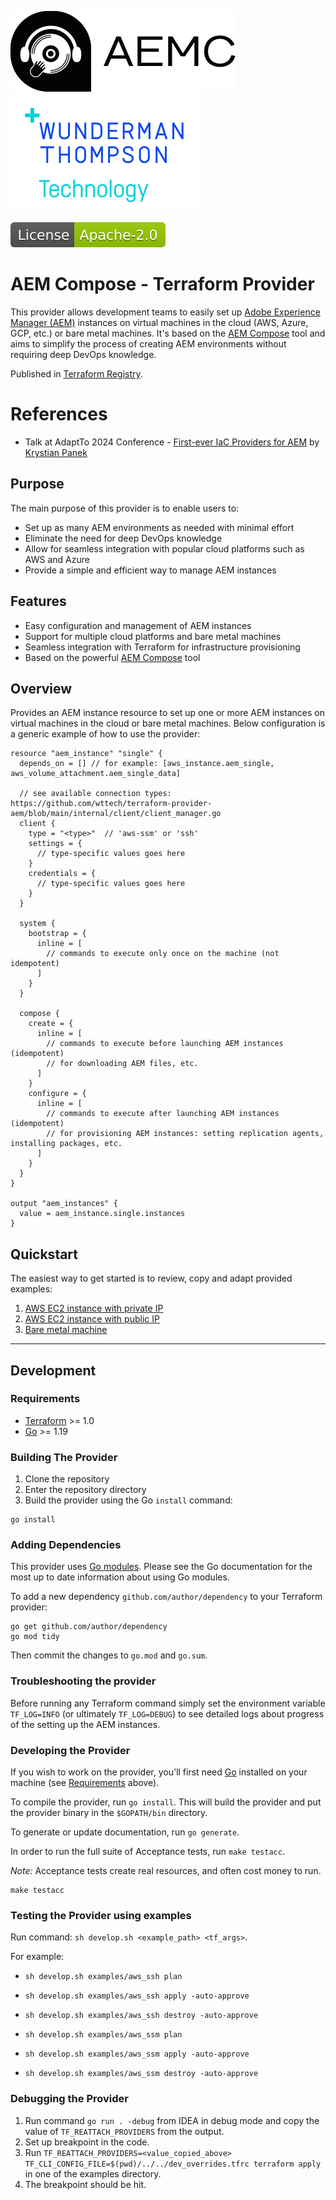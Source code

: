 ![AEM Compose Logo](docs/logo-with-text.png)
[![WTT Logo](docs/wtt-logo.png)](https://www.wundermanthompson.com/service/technology)

[![Apache License, Version 2.0, January 2004](docs/apache-license-badge.svg)](http://www.apache.org/licenses/)

# AEM Compose - Terraform Provider

This provider allows development teams to easily set up [Adobe Experience Manager (AEM)](https://business.adobe.com/products/experience-manager/adobe-experience-manager.html) instances on virtual machines in the cloud (AWS, Azure, GCP, etc.) or bare metal machines.
It's based on the [AEM Compose](https://github.com/wttech/aemc) tool and aims to simplify the process of creating AEM environments without requiring deep DevOps knowledge.

Published in [Terraform Registry](https://registry.terraform.io/providers/wttech/aem/latest/docs).

# References

* Talk at AdaptTo 2024 Conference - [First-ever IaC Providers for AEM](https://adapt.to/2024/schedule/lightning-talks/first-ever-iaac-providers-for-aem) by [Krystian Panek](mailto:krystian.panek@wundermanthompson.com)

## Purpose

The main purpose of this provider is to enable users to:

- Set up as many AEM environments as needed with minimal effort
- Eliminate the need for deep DevOps knowledge
- Allow for seamless integration with popular cloud platforms such as AWS and Azure
- Provide a simple and efficient way to manage AEM instances

## Features

- Easy configuration and management of AEM instances
- Support for multiple cloud platforms and bare metal machines
- Seamless integration with Terraform for infrastructure provisioning
- Based on the powerful [AEM Compose](https://github.com/wttech/aemc) tool

## Overview

Provides an AEM instance resource to set up one or more AEM instances on virtual machines in the cloud or bare metal machines.
Below configuration is a generic example of how to use the provider:

```hcl
resource "aem_instance" "single" {
  depends_on = [] // for example: [aws_instance.aem_single, aws_volume_attachment.aem_single_data]

  // see available connection types: https://github.com/wttech/terraform-provider-aem/blob/main/internal/client/client_manager.go
  client { 
    type = "<type>"  // 'aws-ssm' or 'ssh'
    settings = {
      // type-specific values goes here
    }
    credentials = {
      // type-specific values goes here
    }
  }

  system {
    bootstrap = {
      inline = [
        // commands to execute only once on the machine (not idempotent)
      ]
    }
  }

  compose {
    create = {
      inline = [
        // commands to execute before launching AEM instances (idempotent)
        // for downloading AEM files, etc.
      ]
    }
    configure = {
      inline = [
        // commands to execute after launching AEM instances (idempotent)
        // for provisioning AEM instances: setting replication agents, installing packages, etc.
      ]
    }
  }
}

output "aem_instances" {
  value = aem_instance.single.instances
}
```

## Quickstart

The easiest way to get started is to review, copy and adapt provided examples:

1. [AWS EC2 instance with private IP](https://github.com/wttech/terraform-provider-aem/tree/main/examples/aws_ssm)
2. [AWS EC2 instance with public IP](https://github.com/wttech/terraform-provider-aem/tree/main/examples/aws_ssh)
3. [Bare metal machine](https://github.com/wttech/terraform-provider-aem/tree/main/examples/bare_metal_ssh)

- - -

## Development

### Requirements

- [Terraform](https://developer.hashicorp.com/terraform/downloads) >= 1.0
- [Go](https://golang.org/doc/install) >= 1.19

### Building The Provider

1. Clone the repository
2. Enter the repository directory
3. Build the provider using the Go `install` command:

```shell
go install
```

### Adding Dependencies

This provider uses [Go modules](https://github.com/golang/go/wiki/Modules).
Please see the Go documentation for the most up to date information about using Go modules.

To add a new dependency `github.com/author/dependency` to your Terraform provider:

```shell
go get github.com/author/dependency
go mod tidy
```

Then commit the changes to `go.mod` and `go.sum`.

### Troubleshooting the provider

Before running any Terraform command simply set the environment variable `TF_LOG=INFO` (or ultimately `TF_LOG=DEBUG`) to see detailed logs about progress of the setting up the AEM instances.

### Developing the Provider

If you wish to work on the provider, you'll first need [Go](http://www.golang.org) installed on your machine (see [Requirements](#requirements) above).

To compile the provider, run `go install`. This will build the provider and put the provider binary in the `$GOPATH/bin` directory.

To generate or update documentation, run `go generate`.

In order to run the full suite of Acceptance tests, run `make testacc`.

*Note:* Acceptance tests create real resources, and often cost money to run.

```shell
make testacc
```

### Testing the Provider using examples

Run command: `sh develop.sh <example_path> <tf_args>`.

For example: 

- `sh develop.sh examples/aws_ssh plan`
- `sh develop.sh examples/aws_ssh apply -auto-approve`
- `sh develop.sh examples/aws_ssh destroy -auto-approve`

- `sh develop.sh examples/aws_ssm plan`
- `sh develop.sh examples/aws_ssm apply -auto-approve`
- `sh develop.sh examples/aws_ssm destroy -auto-approve`

### Debugging the Provider

1. Run command `go run . -debug` from IDEA in debug mode and copy the value of `TF_REATTACH_PROVIDERS` from the output.
2. Set up breakpoint in the code.
3. Run `TF_REATTACH_PROVIDERS=<value_copied_above> TF_CLI_CONFIG_FILE=$(pwd)/../../dev_overrides.tfrc terraform apply` in one of the examples directory.
4. The breakpoint should be hit.
